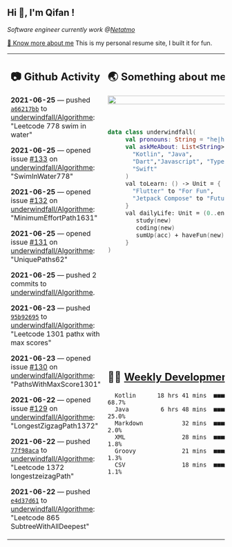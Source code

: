 <h2> Hi 👋, I'm Qifan ! </h2>
<p><em>Software engineer currently work @<a href="https://www.netatmo.com">Netatmo</a>
</em></p><p><a href="https://qifanyang.com/resume" target="_blank"> 🔭 Know more about me</a> This is my personal resume site, I built it for fun.</p>
<table><tr><td valign="top" rowspan="2">

 ## 📷 Github Activity
 <!-- githubActivity starts -->
  **2021-06-25** — pushed [`a66217bb`](https://api.github.com/repos/underwindfall/Algorithme/commits/a66217bb472446436642c0897167b0cf3e2bcd32) to [underwindfall/Algorithme](https://api.github.com/repos/underwindfall/Algorithme): "Leetcode 778 swim in water"

  **2021-06-25** — opened issue [#133](https://api.github.com/repos/underwindfall/Algorithme/issues/133) on [underwindfall/Algorithme](https://api.github.com/repos/underwindfall/Algorithme): "SwimInWater778"

  **2021-06-25** — opened issue [#132](https://api.github.com/repos/underwindfall/Algorithme/issues/132) on [underwindfall/Algorithme](https://api.github.com/repos/underwindfall/Algorithme): "MinimumEffortPath1631"

  **2021-06-25** — opened issue [#131](https://api.github.com/repos/underwindfall/Algorithme/issues/131) on [underwindfall/Algorithme](https://api.github.com/repos/underwindfall/Algorithme): "UniquePaths62"

  **2021-06-25** — pushed 2 commits to [underwindfall/Algorithme](https://api.github.com/repos/underwindfall/Algorithme).

  **2021-06-23** — pushed [`95b92695`](https://api.github.com/repos/underwindfall/Algorithme/commits/95b926956cffbb0e593fa2a2e61f7de4ec785d1b) to [underwindfall/Algorithme](https://api.github.com/repos/underwindfall/Algorithme): "Leetcode 1301 pathx with max scores"

  **2021-06-23** — opened issue [#130](https://api.github.com/repos/underwindfall/Algorithme/issues/130) on [underwindfall/Algorithme](https://api.github.com/repos/underwindfall/Algorithme): "PathsWithMaxScore1301"

  **2021-06-22** — opened issue [#129](https://api.github.com/repos/underwindfall/Algorithme/issues/129) on [underwindfall/Algorithme](https://api.github.com/repos/underwindfall/Algorithme): "LongestZigzagPath1372"

  **2021-06-22** — pushed [`77f98aca`](https://api.github.com/repos/underwindfall/Algorithme/commits/77f98aca44212d7d62e280bd84af514dd6165126) to [underwindfall/Algorithme](https://api.github.com/repos/underwindfall/Algorithme): "Leetcode 1372 longestzeizagPath"

  **2021-06-22** — pushed [`e4d37d61`](https://api.github.com/repos/underwindfall/Algorithme/commits/e4d37d61b102785a89b8ba92981384ad9201b377) to [underwindfall/Algorithme](https://api.github.com/repos/underwindfall/Algorithme): "Leetcode 865 SubtreeWithAllDeepest"
 <!-- githubActivity ends -->
 </td><td valign="top">

 ## 🌏 Something about me
 <!-- profile starts -->
 <a href="https://github.com/underwindfall" width="100%">
   <img src="http://github-readme-streak-stats.herokuapp.com?user=underwindfall&theme=algolia&hide_border=true&dates=30DD8A&background=00000000" width="100%"/>
 </a>
 <br/>
 <br/>
 <br/>
 
 ```kotlin
 data class underwindfall(
      val pronouns: String = "he|him",
      val askMeAbout: List<String> = listOf(
        "Kotlin", "Java", 
        "Dart","Javascript", "Typescript",
        "Swift"
      )
      val toLearn: () -> Unit = {
        "Flutter" to "For Fun",
        "Jetpack Compose" to "Future"
      }
      val dailyLife: Unit = (0..end).reduce { acc, new ->	
         study(new)	
         coding(new)	
         sumUp(acc) + haveFun(new)	
      }
 )
 ```
 <!-- profile ends -->
 </td></tr><tr><td valign="top">

 ## 🏊‍♂️ <a href="https://gist.github.com/underwindfall/377ee88ba1fabd1e93516e48ca9c61eb" target="_blank">Weekly Development Breakdown</a>
  <!-- codeTime starts -->
  ```text
    Kotlin      18 hrs 41 mins  ■■■■■■■■■■■■■■■■■■■■□□□□  68.7%
    Java         6 hrs 48 mins  ■■■■■■■■■▥□□□□□□□□□□□□□□  25.0%
    Markdown           32 mins  ■■■■□□□□□□□□□□□□□□□□□□□□   2.0%
    XML                28 mins  ■■■■□□□□□□□□□□□□□□□□□□□□   1.8%
    Groovy             21 mins  ■■■▦□□□□□□□□□□□□□□□□□□□□   1.3%
    CSV                18 mins  ■■■▦□□□□□□□□□□□□□□□□□□□□   1.1%
  ```
  <!-- codeTime starts -->
  </td></tr></table>